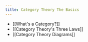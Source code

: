 ```yaml
---
title: Category Theory The Basics
---
```


- [[What's a Category?]]
- [[Category Theory's Three Laws]]
- [[Category Theory Diagrams]]
